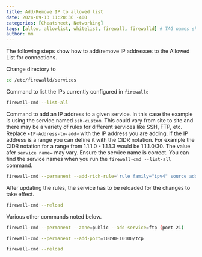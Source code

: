 ```yaml
---
title: Add/Remove IP to allowed list
date: 2024-09-13 11:20:36 -400
categories: [Cheatsheet, Networking]
tags: [allow, allowlist, whitelist, firewall, firewalld] # TAG names should always be lowercase
author: mm
---
```

The following steps show how to add/remove IP addresses to the Allowed List for connections.

Change directory to
```bash
cd /etc/firewalld/services
```

Command to list the IPs currently configured in `firewalld`
```bash
firewall-cmd --list-all
```

Command to add an IP address to a given service. In this case the example is using the service named `ssh-custom`. This could vary from site to site and there may be a variety of rules for different services like SSH, FTP, etc.  
Replace `<IP-Address-to-add>` with the IP address you are adding. if the IP address is a range you can define it with the CIDR notation. For example the CIDR notation for a range from 1.1.1.0 - 1.1.1.3 would be 1.1.1.0/30.
The value afer `service name=` may vary. Ensure the service name is correct. You can find the service names when you run the `firewall-cmd --list-all` command.  
```bash
firewall-cmd --permanent --add-rich-rule='rule family="ipv4" source address="<IP-Address-to-add>" service name="ssh-custom" accept'
```

After updating the rules, the service has to be reloaded for the changes to take effect.
```bash
firewall-cmd --reload
```

Various other commands noted below.  
```bash
firewall-cmd --permanent --zone=public --add-service=ftp (port 21)
```
```bash
firewall-cmd --permanent --add-port=10090-10100/tcp
```
```bash
firewall-cmd --reload
```